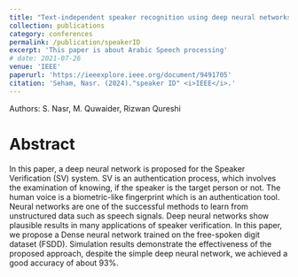 ```yaml
---
title: "Text-independent speaker recognition using deep neural networks"
collection: publications
category: conferences
permalink: /publication/speakerID
excerpt: 'This paper is about Arabic Speech processing'
# date: 2021-07-26
venue: 'IEEE'
paperurl: 'https://ieeexplore.ieee.org/document/9491705'
citation: 'Seham, Nasr. (2024)."speaker ID" <i>IEEE</i>.'
---
```

Authors: S. Nasr, M. Quwaider, Rizwan Qureshi

# Abstract
In this paper, a deep neural network is proposed for the Speaker Verification (SV) system. SV is an authentication process, which involves the examination of knowing, if the speaker is the target person or not. The human voice is a biometric-like fingerprint which is an authentication tool. Neural networks are one of the successful methods to learn from unstructured data such as speech signals. Deep neural networks show plausible results in many applications of speaker verification. In this paper, we propose a Dense neural network trained on the free-spoken digit dataset (FSDD). Simulation results demonstrate the effectiveness of the proposed approach, despite the simple deep neural network, we achieved a good accuracy of about 93%.
